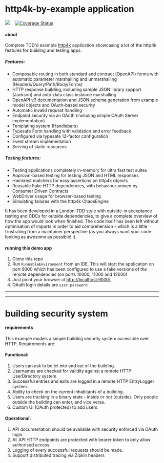 # http4k-by-example application 

<a href="https://travis-ci.org/http4k/http4k-by-example" target="_top"><img src="https://travis-ci.org/http4k/http4k-by-example.svg?branch=master"/></a>&nbsp;&nbsp;&nbsp;
[![Coverage Status](https://coveralls.io/repos/github/http4k/http4k-by-example/badge.svg?branch=master)](https://coveralls.io/github/http4k/http4k-by-example?branch=master)

#### about
Complete TDD'd example [http4k](http://http4k.org) application showcasing a lot of the http4k features for building and testing apps. 

##### Features:
- Composable routing in both standard and contract (OpenAPI) forms with automatic parameter marshalling and unmarshalling (Headers/Query/Path/Body/Forms)
- HTTP response building, including sample JSON library support (Jackson) and auto-data class instance marshalling
- OpenAPI v3 documentation and JSON schema generation from example model objects and OAuth-based security
- Automatic invalid request handling
- Endpoint security via an OAuth (including simple OAuth Server implementation)
- Templating system (Handlebars)
- Typesafe Form handling with validation and error feedback
- Configured via typesafe 12-factor configuration
- Event stream implementation
- Serving of static resources

##### Testing features:
- Testing applications completely in-memory for ultra fast test suites
- Approval-based testing for testing JSON and HTML responses
- Hamkrest matchers for easy assertions on http4k objects
- Reusable Fake HTTP dependencies, with behaviour proven by Consumer Driven Contracts
- WebDriver usage for browser-based testing
- Simulating failures with the http4k ChaosEngine

It has been developed in a London-TDD style with outside-in acceptance testing and CDCs for outside dependencies,
to give a complete overview of how the app would look when finished. The code itself has been left without optimisation of
imports in order to aid comprehension - which is a little frustrating from a maintainer perspective (as you always want your 
code looking as awesome as possible! :).

#### running this demo app
1. Clone this repo
2. Run `RunnableEnvironment` from an IDE. This will start the application on port 9000 
which has been configured to use a fake versions of the remote dependencies (on ports 10000, 11000 and 12000)
3. Just point your browser at <a href="http://localhost:9000/">http://localhost:9000/</a>
4. OAuth login details are `user:password`

<hr/>
<hr/>

# building security system

#### requirements
This example models a simple building security system accessible over HTTP. Requirements are:

#### Functional:
1. Users can ask to be let into and out of the building.
1. Usernames are checked for validity against a remote HTTP UserDirectory system.
1. Successful entries and exits are logged in a remote HTTP EntryLogger system.
1. Ability to check on the current inhabitants of a building.
1. Users are tracking in a binary state - inside or not (outside). Only people outside the building can enter, and vice versa.
1. Custom UI (OAuth protected) to add users.

#### Operational:
1. API documentation should be available with security enforced via OAuth login.
1. All API HTTP endpoints are protected with bearer token to only allow authorised access.
1. Logging of every successful requests should be made.
1. Support distributed tracing via Zipkin headers
